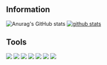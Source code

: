 <h2>Information</h2>

![Anurag's GitHub stats](https://github-readme-stats.vercel.app/api?username=hoon95&theme=blue-green_icons=true)
[![github stats](https://github-readme-stats.vercel.app/api/top-langs/?username=hoon95&show_icons=true&theme=radical&hide_border=true&title_color=004386&icon_color=004386&layout=compact)](https://github.com/hoon95)

<h2>Tools</h2>

<span>
  <img src="https://img.shields.io/badge/HTML5-E34F26?style=flat-square&logo=html5&logoColor=white">
  <img src="https://img.shields.io/badge/CSS3-1572B6?style=flat-square&logo=css3&logoColor=white">
  <img src="https://img.shields.io/badge/JavaScript-F7DF1E?style=flat-square&logo=javascript&logoColor=white"/>
  <img src="https://img.shields.io/badge/jQuery-0769AD?style=flat-square&logo=jquery&logoColor=white">
  <img src="https://img.shields.io/badge/php-777BB4?style=flat-square&logo=php&logoColor=white">
  <img src="https://img.shields.io/badge/Notion-000000?style=flat-square&logo=notion&logoColor=white">
  <img src="https://img.shields.io/badge/Github-181717?style=flat-square&logo=github&logoColor=white">
</span>
